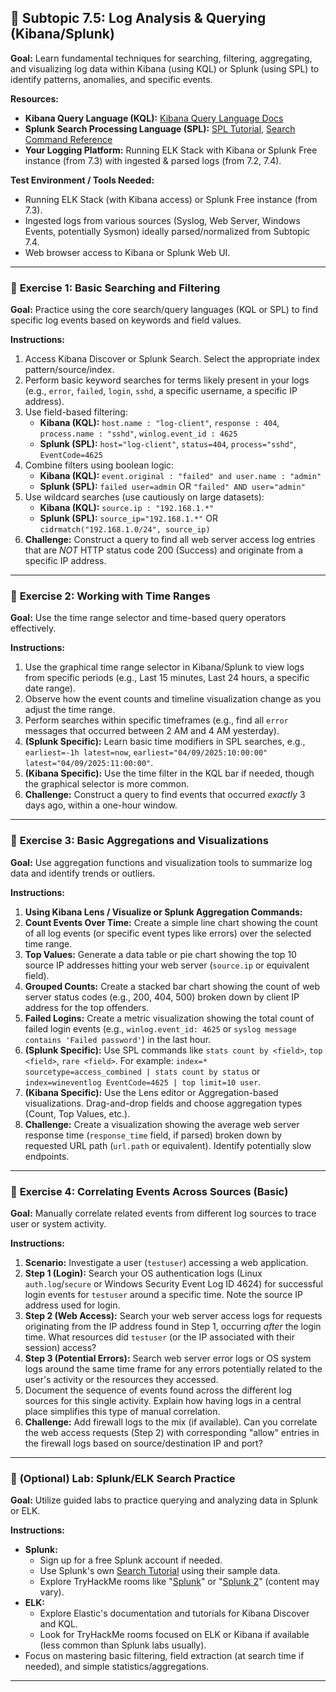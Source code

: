 ## 🔬 Subtopic 7.5: Log Analysis & Querying (Kibana/Splunk)

**Goal:** Learn fundamental techniques for searching, filtering, aggregating, and visualizing log data within Kibana (using KQL) or Splunk (using SPL) to identify patterns, anomalies, and specific events.

**Resources:**

* **Kibana Query Language (KQL):** [Kibana Query Language Docs](https://www.elastic.co/guide/en/kibana/current/kuery-query.html)
* **Splunk Search Processing Language (SPL):** [SPL Tutorial](https://docs.splunk.com/Documentation/Splunk/latest/SearchTutorial/WelcometotheSearchTutorial), [Search Command Reference](https://docs.splunk.com/Documentation/Splunk/latest/SearchReference/Commands)
* **Your Logging Platform:** Running ELK Stack with Kibana or Splunk Free instance (from 7.3) with ingested & parsed logs (from 7.2, 7.4).

**Test Environment / Tools Needed:**

* Running ELK Stack (with Kibana access) or Splunk Free instance (from 7.3).
* Ingested logs from various sources (Syslog, Web Server, Windows Events, potentially Sysmon) ideally parsed/normalized from Subtopic 7.4.
* Web browser access to Kibana or Splunk Web UI.

---

### 🔹 **Exercise 1: Basic Searching and Filtering**

**Goal:** Practice using the core search/query languages (KQL or SPL) to find specific log events based on keywords and field values.

**Instructions:**

1.  Access Kibana Discover or Splunk Search. Select the appropriate index pattern/source/index.
2.  Perform basic keyword searches for terms likely present in your logs (e.g., `error`, `failed`, `login`, `sshd`, a specific username, a specific IP address).
3.  Use field-based filtering:
    * **Kibana (KQL):** `host.name : "log-client"`, `response : 404`, `process.name : "sshd"`, `winlog.event_id : 4625`
    * **Splunk (SPL):** `host="log-client"`, `status=404`, `process="sshd"`, `EventCode=4625`
4.  Combine filters using boolean logic:
    * **Kibana (KQL):** `event.original : "failed" and user.name : "admin"`
    * **Splunk (SPL):** `failed user=admin` OR `"failed" AND user="admin"`
5.  Use wildcard searches (use cautiously on large datasets):
    * **Kibana (KQL):** `source.ip : "192.168.1.*"`
    * **Splunk (SPL):** `source_ip="192.168.1.*"` OR `cidrmatch("192.168.1.0/24", source_ip)`
6.  **Challenge:** Construct a query to find all web server access log entries that are *NOT* HTTP status code 200 (Success) and originate from a specific IP address.

---

### 🔹 **Exercise 2: Working with Time Ranges**

**Goal:** Use the time range selector and time-based query operators effectively.

**Instructions:**

1.  Use the graphical time range selector in Kibana/Splunk to view logs from specific periods (e.g., Last 15 minutes, Last 24 hours, a specific date range).
2.  Observe how the event counts and timeline visualization change as you adjust the time range.
3.  Perform searches within specific timeframes (e.g., find all `error` messages that occurred between 2 AM and 4 AM yesterday).
4.  **(Splunk Specific):** Learn basic time modifiers in SPL searches, e.g., `earliest=-1h latest=now`, `earliest="04/09/2025:10:00:00" latest="04/09/2025:11:00:00"`.
5.  **(Kibana Specific):** Use the time filter in the KQL bar if needed, though the graphical selector is more common.
6.  **Challenge:** Construct a query to find events that occurred *exactly* 3 days ago, within a one-hour window.

---

### 🔹 **Exercise 3: Basic Aggregations and Visualizations**

**Goal:** Use aggregation functions and visualization tools to summarize log data and identify trends or outliers.

**Instructions:**

1.  **Using Kibana Lens / Visualize or Splunk Aggregation Commands:**
2.  **Count Events Over Time:** Create a simple line chart showing the count of all log events (or specific event types like errors) over the selected time range.
3.  **Top Values:** Generate a data table or pie chart showing the top 10 source IP addresses hitting your web server (`source.ip` or equivalent field).
4.  **Grouped Counts:** Create a stacked bar chart showing the count of web server status codes (e.g., 200, 404, 500) broken down by client IP address for the top offenders.
5.  **Failed Logins:** Create a metric visualization showing the total count of failed login events (e.g., `winlog.event_id: 4625` or `syslog message contains 'Failed password'`) in the last hour.
6.  **(Splunk Specific):** Use SPL commands like `stats count by <field>`, `top <field>`, `rare <field>`. For example: `index=* sourcetype=access_combined | stats count by status` or `index=wineventlog EventCode=4625 | top limit=10 user`.
7.  **(Kibana Specific):** Use the Lens editor or Aggregation-based visualizations. Drag-and-drop fields and choose aggregation types (Count, Top Values, etc.).
8.  **Challenge:** Create a visualization showing the average web server response time (`response_time` field, if parsed) broken down by requested URL path (`url.path` or equivalent). Identify potentially slow endpoints.

---

### 🔹 **Exercise 4: Correlating Events Across Sources (Basic)**

**Goal:** Manually correlate related events from different log sources to trace user or system activity.

**Instructions:**

1.  **Scenario:** Investigate a user (`testuser`) accessing a web application.
2.  **Step 1 (Login):** Search your OS authentication logs (Linux `auth.log`/`secure` or Windows Security Event Log ID 4624) for successful login events for `testuser` around a specific time. Note the source IP address used for login.
3.  **Step 2 (Web Access):** Search your web server access logs for requests originating from the IP address found in Step 1, occurring *after* the login time. What resources did `testuser` (or the IP associated with their session) access?
4.  **Step 3 (Potential Errors):** Search web server error logs or OS system logs around the same time frame for any errors potentially related to the user's activity or the resources they accessed.
5.  Document the sequence of events found across the different log sources for this single activity. Explain how having logs in a central place simplifies this type of manual correlation.
6.  **Challenge:** Add firewall logs to the mix (if available). Can you correlate the web access requests (Step 2) with corresponding "allow" entries in the firewall logs based on source/destination IP and port?

---

### 🧪 **(Optional) Lab: Splunk/ELK Search Practice**

**Goal:** Utilize guided labs to practice querying and analyzing data in Splunk or ELK.

**Instructions:**

* **Splunk:**
    * Sign up for a free Splunk account if needed.
    * Use Splunk's own [Search Tutorial](https://docs.splunk.com/Documentation/Splunk/latest/SearchTutorial/WelcometotheSearchTutorial) using their sample data.
    * Explore TryHackMe rooms like "[Splunk](https://tryhackme.com/room/splunk)" or "[Splunk 2](https://tryhackme.com/room/splunk2)" (content may vary).
* **ELK:**
    * Explore Elastic's documentation and tutorials for Kibana Discover and KQL.
    * Look for TryHackMe rooms focused on ELK or Kibana if available (less common than Splunk labs usually).
* Focus on mastering basic filtering, field extraction (at search time if needed), and simple statistics/aggregations.

---